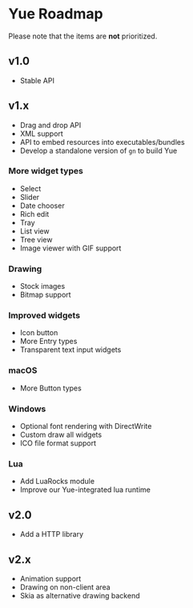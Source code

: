 # Yue Roadmap

Please note that the items are __not__ prioritized.

## v1.0

* Stable API

## v1.x

* Drag and drop API
* XML support
* API to embed resources into executables/bundles
* Develop a standalone version of `gn` to build Yue

### More widget types

* Select
* Slider
* Date chooser
* Rich edit
* Tray
* List view
* Tree view
* Image viewer with GIF support

### Drawing

* Stock images
* Bitmap support

### Improved widgets

* Icon button
* More Entry types
* Transparent text input widgets

### macOS

* More Button types

### Windows

* Optional font rendering with DirectWrite
* Custom draw all widgets
* ICO file format support

### Lua

* Add LuaRocks module
* Improve our Yue-integrated lua runtime

## v2.0

* Add a HTTP library

## v2.x

* Animation support
* Drawing on non-client area
* Skia as alternative drawing backend
